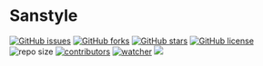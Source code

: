 # Sanstyle

[![GitHub issues](https://img.shields.io/github/issues/xinetzone/sanstyle-starter)](https://github.com/xinetzone/sanstyle-starter/issues) [![GitHub forks](https://img.shields.io/github/forks/xinetzone/sanstyle-starter)](https://github.com/xinetzone/sanstyle-starter/network) [![GitHub stars](https://img.shields.io/github/stars/xinetzone/sanstyle-starter)](https://github.com/xinetzone/sanstyle-starter/stargazers) [![GitHub license](https://img.shields.io/github/license/xinetzone/sanstyle-starter)](https://github.com/xinetzone/sanstyle-starter/blob/main/LICENSE)  ![repo size](https://img.shields.io/github/repo-size/xinetzone/sanstyle-starter.svg) [![contributors](https://img.shields.io/github/contributors/xinetzone/sanstyle-starter.svg)](https://github.com/xinetzone/sanstyle-starter/graphs/contributors) [![watcher](https://img.shields.io/github/watchers/xinetzone/sanstyle-starter.svg)](https://github.com/xinetzone/sanstyle-starter/watchers) ![](https://github.com/xinetzone/sanstyle-starter/actions/workflows/docs.yml/badge.svg)

